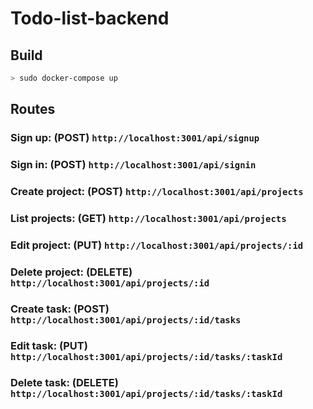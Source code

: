 # Todo-list-backend

## Build
```bash
> sudo docker-compose up
```

## Routes

### Sign up: (POST) `http://localhost:3001/api/signup`
### Sign in: (POST) `http://localhost:3001/api/signin`
### Create project: (POST) `http://localhost:3001/api/projects`
### List projects: (GET) `http://localhost:3001/api/projects`
### Edit project: (PUT) `http://localhost:3001/api/projects/:id`
### Delete project: (DELETE) `http://localhost:3001/api/projects/:id`
### Create task: (POST) `http://localhost:3001/api/projects/:id/tasks`
### Edit task: (PUT) `http://localhost:3001/api/projects/:id/tasks/:taskId`
### Delete task: (DELETE) `http://localhost:3001/api/projects/:id/tasks/:taskId`


